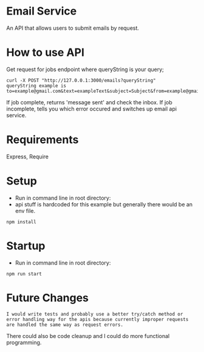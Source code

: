 # Email Service
An API that allows users to submit emails by request.

# How to use API

Get request for jobs endpoint where queryString is your query;
```
curl -X POST "http://127.0.0.1:3000/emails?queryString"
queryString example is to=example@gmail.com&text=exampleText&subject=Subject&from=example@gmail.com
```
If job complete, returns 'message sent' and check the inbox.
If job incomplete, tells you which error occured and switches up email api service.

# Requirements
Express, Require

# Setup
- Run in command line in root directory:
- api stuff is hardcoded for this example but generally there would be an env file.
```
npm install
```

# Startup
- Run in command line in root directory:
```
npm run start
```

# Future Changes
```
I would write tests and probably use a better try/catch method or error handling way for the apis because currently improper requests are handled the same way as request errors.
```
There could also be code cleanup and I could do more functional programming.
```
